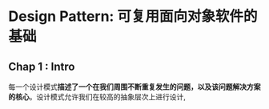 # Design Pattern: 可复用面向对象软件的基础
## Chap 1 : Intro
每一个设计模式**描述了一个在我们周围不断重复发生的问题，以及该问题解决方案的核心**。设计模式允许我们在较高的抽象层次上进行设计,